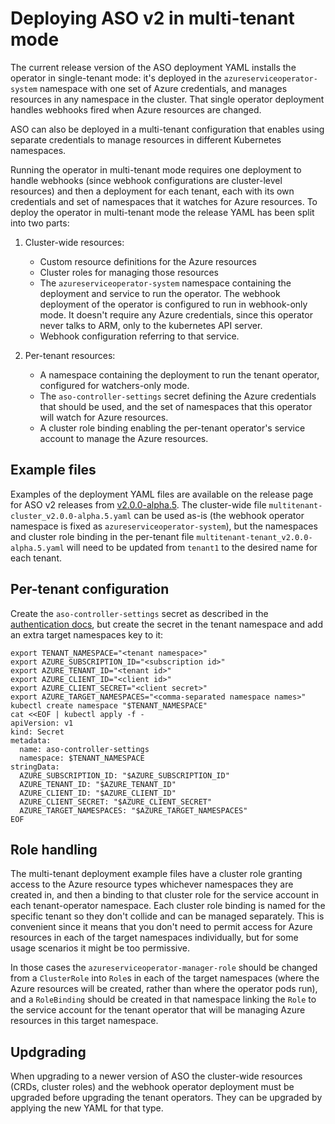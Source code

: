 # Deploying ASO v2 in multi-tenant mode

The current release version of the ASO deployment YAML installs the operator in single-tenant mode:
it's deployed in the `azureserviceoperator-system` namespace with one set of Azure credentials, and manages resources in any namespace in the cluster.
That single operator deployment handles webhooks fired when Azure resources are changed.

ASO can also be deployed in a multi-tenant configuration that enables using separate credentials to manage resources in different Kubernetes namespaces.

Running the operator in multi-tenant mode requires one deployment to handle webhooks (since webhook configurations are cluster-level resources) and then a deployment for each tenant, each with its own credentials and set of namespaces that it watches for Azure resources.
To deploy the operator in multi-tenant mode the release YAML has been split into two parts:

1. Cluster-wide resources:
   * Custom resource definitions for the Azure resources
   * Cluster roles for managing those resources
   * The `azureserviceoperator-system` namespace containing the deployment and service to run the operator.
     The webhook deployment of the operator is configured to run in webhook-only mode.
     It doesn't require any Azure credentials, since this operator never talks to ARM, only to the kubernetes API server.
   * Webhook configuration referring to that service.

2. Per-tenant resources:
   * A namespace containing the deployment to run the tenant operator, configured for watchers-only mode.
   * The `aso-controller-settings` secret defining the Azure credentials that should be used, and the set of namespaces that this operator will watch for Azure resources.
   * A cluster role binding enabling the per-tenant operator's service account to manage the Azure resources.

## Example files
Examples of the deployment YAML files are available on the release page for ASO v2 releases from [v2.0.0-alpha.5](https://github.com/Azure/azure-service-operator/releases/tag/v2.0.0-alpha.5).
The cluster-wide file `multitenant-cluster_v2.0.0-alpha.5.yaml` can be used as-is (the webhook operator namespace is fixed as `azureserviceoperator-system`),
but the namespaces and cluster role binding in the per-tenant file `multitenant-tenant_v2.0.0-alpha.5.yaml` will need to be updated from `tenant1` to the desired name for each tenant.

## Per-tenant configuration
Create the `aso-controller-settings` secret as described in the [authentication docs](https://azure.github.io/azure-service-operator/introduction/authentication/),
but create the secret in the tenant namespace and add an extra target namespaces key to it:
```
export TENANT_NAMESPACE="<tenant namespace>"
export AZURE_SUBSCRIPTION_ID="<subscription id>"
export AZURE_TENANT_ID="<tenant id>"
export AZURE_CLIENT_ID="<client id>"
export AZURE_CLIENT_SECRET="<client secret>"
export AZURE_TARGET_NAMESPACES="<comma-separated namespace names>"
kubectl create namespace "$TENANT_NAMESPACE"
cat <<EOF | kubectl apply -f -
apiVersion: v1
kind: Secret
metadata:
  name: aso-controller-settings
  namespace: $TENANT_NAMESPACE
stringData:
  AZURE_SUBSCRIPTION_ID: "$AZURE_SUBSCRIPTION_ID"
  AZURE_TENANT_ID: "$AZURE_TENANT_ID"
  AZURE_CLIENT_ID: "$AZURE_CLIENT_ID"
  AZURE_CLIENT_SECRET: "$AZURE_CLIENT_SECRET"
  AZURE_TARGET_NAMESPACES: "$AZURE_TARGET_NAMESPACES"
EOF
```

## Role handling
The multi-tenant deployment example files have a cluster role granting access to the Azure resource types whichever namespaces they are created in,
and then a binding to that cluster role for the service account in each tenant-operator namespace.
Each cluster role binding is named for the specific tenant so they don't collide and can be managed separately.
This is convenient since it means that you don't need to permit access for Azure resources in each of the target namespaces individually,
but for some usage scenarios it might be too permissive.

In those cases the `azureserviceoperator-manager-role` should be changed from a `ClusterRole` into `Role`s in each of the target namespaces (where the Azure resources will be created, rather than where the operator pods run),
and a `RoleBinding` should be created in that namespace linking the `Role` to the service account for the tenant operator that will be managing Azure resources in this target namespace.

## Updgrading
When upgrading to a newer version of ASO the cluster-wide resources (CRDs, cluster roles) and the webhook operator deployment must be upgraded before upgrading the tenant operators.
They can be upgraded by applying the new YAML for that type.
